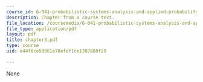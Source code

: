 ```yaml
---
course_id: 6-041-probabilistic-systems-analysis-and-applied-probability-spring-2006
description: Chapter from a course text.
file_location: /coursemedia/6-041-probabilistic-systems-analysis-and-applied-probability-spring-2006/e44f0ce5d061e78efef1ce1387880f29_chapter3.pdf
file_type: application/pdf
layout: pdf
title: chapter3.pdf
type: course
uid: e44f0ce5d061e78efef1ce1387880f29

---
```

None